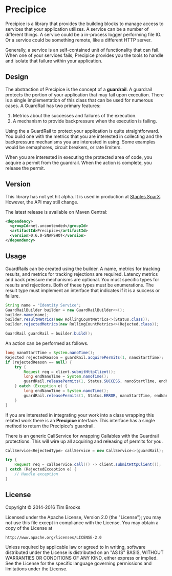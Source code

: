 # Precipice

Precipice is a library that provides the building blocks to manage access to services that your application utilizes. A service can be a number of different things. A service could be a in-process logger performing file IO. Or a service could be something remote, like a different HTTP server. 

Generally, a service is an self-contained unit of functionality that can fail. When one of your services fails, Precipice provides you the tools to handle and isolate that failure within your application.

## Design

The abstraction of Precipice is the concept of a **guardrail**. A guardrail protects the portion of your application that may fail upon execution. There is a single implementation of this class that can be used for numerous cases. A GuardRail has two primary features:

1. Metrics about the successes and failures of the execution.
2. A mechanism to provide backpressure when the execution is failing.

Using the a GuardRail to protect your application is quite straightforward. You build one with the metrics that you are interested in collecting and the backpressure mechanisms you are interested in using. Some examples would be semaphores, circuit breakers, or rate limiters.

When you are interested in executing the protected area of code, you acquire a permit from the guardrail. When the action is complete, you release the permit.

## Version

This library has not yet hit alpha. It is used in production at [Staples SparX](http://www.staples-sparx.com). However, the API may still change.

The latest release is available on Maven Central:

```xml
<dependency>
  <groupId>net.uncontended</groupId>
  <artifactId>Precipice</artifactId>
  <version>0.6.0-SNAPSHOT</version>
</dependency>
```

## Usage

GuardRails can be created using the builder. A name, metrics for tracking results, and metrics for tracking rejections are required. Latency metrics and back pressure mechanisms are optional. You must specific types for results and rejections. Both of these types must be enumerations. The result type must implement an interface that indicates if it is a success or failure.

```java
String name = "Identity Service";
GuardRailBuilder builder = new GuardRailBuilder<>();
builder.name(name);
builder.resultMetrics(new RollingCountMetrics<>(Status.class));
builder.rejectedMetrics(new RollingCountMetrics<>(Rejected.class));

GuardRail guardRail = builder.build();
```

An action can be performed as follows.

```java
long nanoStartTime = System.nanoTime();
Rejected rejectedReason = guardRail.acquirePermits(1, nanoStartTime);
if (rejectedReason == null) {
	try {
		Request req = client.submitHttpClient();
		long endNanoTime = System.nanoTime();
		guardRail.releasePermits(1, Status.SUCCESS, nanoStartTime, endNanoTime);
	} catch (Exception e) {
		long endNanoTime = System.nanoTime();
		guardRail.releasePermits(1, Status.ERROR, nanoStartTime, endNanoTime);
	}
}

```

If you are interested in integrating your work into a class wrapping this related work there is an **Precipice** interface. This interface has a single method to return the Precipice's guardrail.

There is an generic CallService for wrapping Callables with the Guardrail protections. This will wire up all acquiring and releasing of permits for you.

```java
CallService<RejectedType> callService = new CallService<>(guardRail);

try {
	Request req = callService.call(() -> client.submitHttpClient());
} catch (RejectedException e) {
	// Handle exception
} 
```

## License

Copyright © 2014-2016 Tim Brooks

Licensed under the Apache License, Version 2.0 (the "License");
you may not use this file except in compliance with the License.
You may obtain a copy of the License at

    http://www.apache.org/licenses/LICENSE-2.0

Unless required by applicable law or agreed to in writing, software
distributed under the License is distributed on an "AS IS" BASIS,
WITHOUT WARRANTIES OR CONDITIONS OF ANY KIND, either express or implied.
See the License for the specific language governing permissions and
limitations under the License.